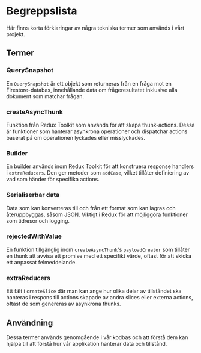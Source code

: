 # Begreppslista

Här finns korta förklaringar av några tekniska termer som används i vårt projekt.

## Termer

### QuerySnapshot

En `QuerySnapshot` är ett objekt som returneras från en fråga mot en Firestore-databas, innehållande data om frågeresultatet inklusive alla dokument som matchar frågan.

### createAsyncThunk

Funktion från Redux Toolkit som används för att skapa thunk-actions. Dessa är funktioner som hanterar asynkrona operationer och dispatchar actions baserat på om operationen lyckades eller misslyckades.

### Builder

En builder används inom Redux Toolkit för att konstruera response handlers i `extraReducers`. Den ger metoder som `addCase`, vilket tillåter definiering av vad som händer för specifika actions.

### Serialiserbar data

Data som kan konverteras till och från ett format som kan lagras och återuppbyggas, såsom JSON. Viktigt i Redux för att möjliggöra funktioner som tidresor och logging.

### rejectedWithValue

En funktion tillgänglig inom `createAsyncThunk`'s `payloadCreator` som tillåter en thunk att avvisa ett promise med ett specifikt värde, oftast för att skicka ett anpassat felmeddelande.

### extraReducers

Ett fält i `createSlice` där man kan ange hur olika delar av tillståndet ska hanteras i respons till actions skapade av andra slices eller externa actions, oftast de som genereras av asynkrona thunks.

## Användning

Dessa termer används genomgående i vår kodbas och att förstå dem kan hjälpa till att förstå hur vår applikation hanterar data och tillstånd.

